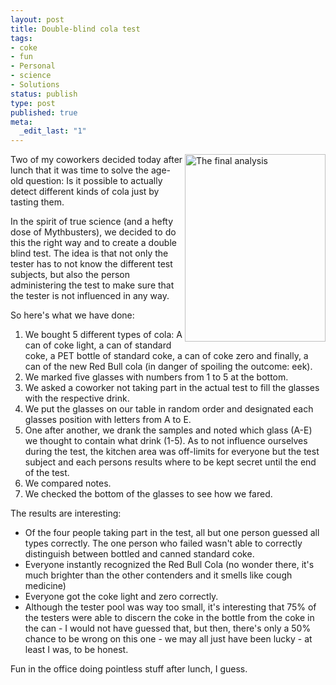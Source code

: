 ```yaml
---
layout: post
title: Double-blind cola test
tags:
- coke
- fun
- Personal
- science
- Solutions
status: publish
type: post
published: true
meta:
  _edit_last: "1"
---
```

<a href="http://www.gnegg.ch/wp-content/uploads/2009/03/blah.jpg"><img  title="Double blind cola test" align="right" src="http://www.gnegg.ch/wp-content/uploads/2009/03/blah-225x300.jpg" alt="The final analysis" width="225" height="300" /></a>

Two of my coworkers decided today after lunch that it was time to solve the age-old question: Is it possible to actually detect different kinds of cola just by tasting them.

In the spirit of true science (and a hefty dose of Mythbusters), we decided to do this the right way and to create a double blind test. The idea is that not only the tester has to not know the different test subjects, but also the person administering the test to make sure that the tester is not influenced in any way.

So here's what we have done:
<ol>
	<li>We bought 5 different types of cola: A can of coke light, a can of standard coke, a PET bottle of standard coke, a can of coke zero and finally, a can of the new Red Bull cola (in danger of spoiling the outcome: eek).</li>
	<li>We marked five glasses with numbers from 1 to 5 at the bottom.</li>
	<li>We asked a coworker not taking part in the actual test to fill the glasses with the respective drink.</li>
	<li>We put the glasses on our table in random order and designated each glasses position with letters from A to E.</li>
	<li>One after another, we drank the samples and noted which glass (A-E) we thought to contain what drink (1-5). As to not influence ourselves during the test, the kitchen area was off-limits for everyone but the test subject and each persons results where to be kept secret until the end of the test.</li>
	<li>We compared notes.</li>
	<li>We checked the bottom of the glasses to see how we fared.</li>
</ol>
The results are interesting:
<ul>
	<li>Of the four people taking part in the test, all but one person guessed all types correctly. The one person who failed wasn't able to correctly distinguish between bottled and canned standard coke.</li>
	<li>Everyone instantly recognized the Red Bull Cola (no wonder there, it's much brighter than the other contenders and it smells like cough medicine)</li>
	<li>Everyone got the coke light and zero correctly.</li>
	<li>Although the tester pool was way too small, it's interesting that 75% of the testers were able to discern the coke in the bottle from the coke in the can - I would not have guessed that, but then, there's only a 50% chance to be wrong on this one - we may all just have been lucky - at least I was, to be honest.</li>
</ul>
Fun in the office doing pointless stuff after lunch, I guess.
